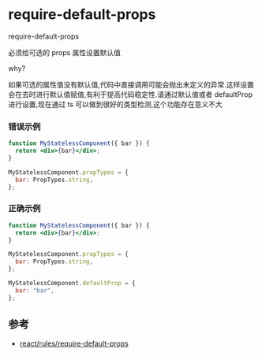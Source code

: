 # require-default-props

require-default-props

必须给可选的 props 属性设置默认值

why?

如果可选的属性值没有默认值,代码中直接调用可能会抛出未定义的异常.这样设置会在去时进行默认值赋值,有利于提高代码稳定性.请通过默认值或者 defaultProp 进行设置,现在通过 ts 可以做到很好的类型检测,这个功能存在意义不大

### 错误示例

```jsx
function MyStatelessComponent({ bar }) {
  return <div>{bar}</div>;
}

MyStatelessComponent.propTypes = {
  bar: PropTypes.string,
};
```

### 正确示例

```jsx
function MyStatelessComponent({ bar }) {
  return <div>{bar}</div>;
}

MyStatelessComponent.propTypes = {
  bar: PropTypes.string,
};

MyStatelessComponent.defaultProp = {
  bar: "bar",
};
```

## 参考

- [react/rules/require-default-props](https://github.com/jsx-eslint/eslint-plugin-react/blob/master/docs/rules/require-default-props.md)
